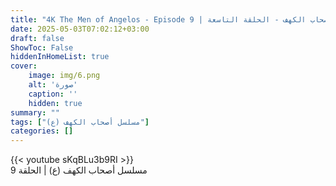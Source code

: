 ```yaml
---
title: "4K The Men of Angelos - Episode 9 | مسلسل أصحاب الكهف - الحلقة التاسعة"
date: 2025-05-03T07:02:12+03:00
draft: false
ShowToc: False
hiddenInHomeList: true
cover:
    image: img/6.png
    alt: 'صورة'
    caption: ''
    hidden: true
summary: ""
tags: ["مسلسل أصحاب الكهف (ع)"]
categories: []
---
```


{{< youtube sKqBLu3b9RI >}} 
<br>
مسلسل أصحاب الكهف (ع) | الحلقة 9
